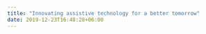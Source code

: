 ```yaml
---
title: "Innovating assistive technology for a better tomorrow"
date: 2019-12-23T16:48:28+06:00
---
```

